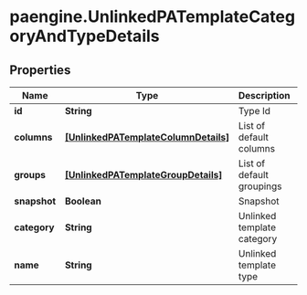# paengine.UnlinkedPATemplateCategoryAndTypeDetails

## Properties

Name | Type | Description | Notes
------------ | ------------- | ------------- | -------------
**id** | **String** | Type Id | [optional] 
**columns** | [**[UnlinkedPATemplateColumnDetails]**](UnlinkedPATemplateColumnDetails.md) | List of default columns | [optional] 
**groups** | [**[UnlinkedPATemplateGroupDetails]**](UnlinkedPATemplateGroupDetails.md) | List of default groupings | [optional] 
**snapshot** | **Boolean** | Snapshot | [optional] 
**category** | **String** | Unlinked template category | [optional] 
**name** | **String** | Unlinked template type | [optional] 


